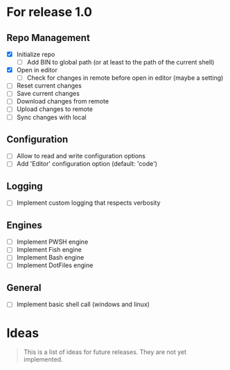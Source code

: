 # For release 1.0

## Repo Management

- [x] Initialize repo
  - [ ] Add BIN to global path (or at least to the path of the current shell)
- [x] Open in editor
  - [ ] Check for changes in remote before open in editor (maybe a setting)
- [ ] Reset current changes
- [ ] Save current changes
- [ ] Download changes from remote
- [ ] Upload changes to remote
- [ ] Sync changes with local

## Configuration

- [ ] Allow to read and write configuration options
- [ ] Add 'Editor' configuration option (default: 'code')

## Logging

- [ ] Implement custom logging that respects verbosity

## Engines

- [ ] Implement PWSH engine
- [ ] Implement Fish engine
- [ ] Implement Bash engine
- [ ] Implement DotFiles engine

## General

- [ ] Implement basic shell call (windows and linux)

# Ideas
> This is a list of ideas for future releases. They are not yet implemented.
